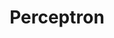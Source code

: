 ---
types: "word"

title: "Perceptron"

categories: ['']

tags: ['Perceptron']

arabic: ['المستقبِل']

publishers: ['خوارزميات الذكاء الاصطناعي في تحليل النص العربي']

types: "word"

slug: ""
---